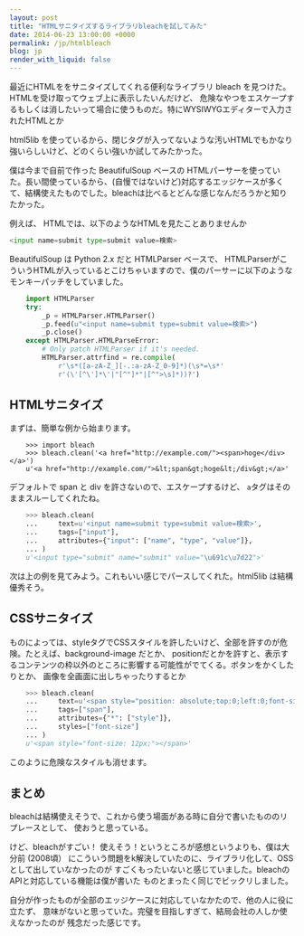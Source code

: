 ```yaml
---
layout: post
title: "HTMLサニタイズするライブラリbleachを試してみた"
date: 2014-06-23 13:00:00 +0000
permalink: /jp/htmlbleach
blog: jp
render_with_liquid: false
---
```


最近にHTMLををサニタイズしてくれる便利なライブラリ bleach を見つけた。HTMLを受け取ってウェブ上に表示したいんだけど、
危険なやつをエスケープするもしくは消したいって場合に使うものだ。特にWYSIWYGエディターで入力されたHTMLとか

html5lib を使っているから、閉じタグが入ってないような汚いHTMLでもかなり強いらしいけど、どのくらい強いか試してみたかった。

僕は今まで自前で作った BeautifulSoup ベースの HTMLパーサーを使っていた。長い間使っているから、(自慢ではないけど)対応するエッジケースが多くて、結構使えたものでした。bleachは比べるとどんな感じなんだろうかと知りたかった。

例えば、 HTMLでは、以下のようなHTMLを見たことありませんか

```python
<input name=submit type=submit value=検索> 
```

BeautifulSoup は Python 2.x だと HTMLParser ベースで、 HTMLParserがこういうHTMLが入っているとこけちゃいますので、僕のパーサーに以下のようなモンキーパッチをしていました。

```python
    import HTMLParser
    try:
        _p = HTMLParser.HTMLParser()
        _p.feed(u"<input name=submit type=submit value=検索>")
        _p.close()
    except HTMLParser.HTMLParseError:
        # Only patch HTMLParser if it's needed.
        HTMLParser.attrfind = re.compile(
            r'\s*([a-zA-Z_][-.:a-zA-Z_0-9]*)(\s*=\s*'
            r'(\'[^\']*\'|"[^"]*"|[^">\s]*))?')
```

HTMLサニタイズ
------------------

まずは、簡単な例から始まります。

```
    >>> import bleach
    >>> bleach.clean('<a href="http://example.com/"><span>hoge</div></a>') 
    u'<a href="http://example.com/">&lt;span&gt;hoge&lt;/div&gt;</a>'
```

デフォルトで span と div を許さないので、エスケープするけど、 `a`タグはそのままスルーしてくれたね。

```python
    >>> bleach.clean(
    ...     text=u'<input name=submit type=submit value=検索>',
    ...     tags=["input"],
    ...     attributes={"input": ["name", "type", "value"]},
    ... ) 
    u'<input type="submit" name="submit" value="\u691c\u7d22">'
```

次は上の例を見てみよう。これもいい感じでパースしてくれた。html5lib は結構優秀そう。

CSSサニタイズ
-----------------

ものによっては、styleタグでCSSスタイルを許したいけど、全部を許すのが危険。たとえば、background-image だとか、
positionだとかを許すと、表示するコンテンツの枠以外のところに影響する可能性がでてくる。ボタンをかくしたりとか、
画像を全画面に出しちゃったりするとか

```python
    >>> bleach.clean(
    ...     text=u'<span style="position: absolute;top:0;left:0;font-size:12px;">',
    ...     tags=["span"], 
    ...     attributes={"*": ["style"]},
    ...     styles=["font-size"]
    ... )
    u'<span style="font-size: 12px;"></span>'
```

このように危険なスタイルも消せます。

まとめ
---------------

bleachは結構使えそうで、これから使う場面がある時に自分で書いたもののリプレースとして、
使おうと思っている。

けど、bleachがすごい！ 使えそう！というところが感想というよりも、僕は大分前 (2008頃）
にこういう問題をk解決していたのに、ライブラリ化して、OSSとして出していなかったのが
すごくもったいないと感じていました。bleachのAPIと対応している機能は僕が書いた
ものとまったく同じでビックリしました。

自分が作ったものが全部のエッジケースに対応していなかたので、他の人に役に立たず、
意味がないと思っていた。完璧を目指しすぎて、結局会社の人しか使えなかったのが
残念だった感じです。